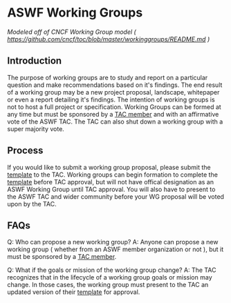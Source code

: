 # ASWF Working Groups
_Modeled off of CNCF Working Group model ( https://github.com/cncf/toc/blob/master/workinggroups/README.md )_

## Introduction

The purpose of working groups are to study and report on a particular question and make recommendations based on it's findings. The end result of a working group may be a new project proposal, landscape, whitepaper or even a report detailing it's findings. The intention of working groups is not to host a full project or specification. Working Groups can be formed at any time but must be sponsored by a [TAC member] and with an affirmative vote of the ASWF TAC. The TAC can also shut down a working group with a super majority vote.

## Process

If you would like to submit a working group proposal, please submit the [template] to the TAC. Working groups can begin formation to complete the [template] before TAC approval, but will not have offical designation as an ASWF Working Group until TAC approval. You will also have to present to the ASWF TAC and wider community before your WG proposal will be voted upon by the TAC. 

## FAQs

Q: Who can propose a new working group?
A: Anyone can propose a new working group ( whether from an ASWF member organization or not ), but it must be sponsored by a [TAC member].

Q: What if the goals or mission of the working group change?
A: The TAC recognizes that in the lifecycle of a working group goals or mission may change. In those cases, the working group must present to the TAC an updated version of their [template] for approval.

[TAC member]: https://github.com/AcademySoftwareFoundation/tac#tac-members
[template]: https://github.com/AcademySoftwareFoundation/tac/blob/master/process/wg_readme_template.md
